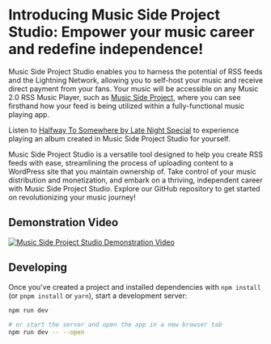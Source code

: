 # Introducing Music Side Project Studio: Empower your music career and redefine independence!

Music Side Project Studio enables you to harness the potential of RSS feeds and the Lightning Network, allowing you to self-host your music and receive direct payment from your fans. Your music will be accessible on any Music 2.0 RSS Music Player, such as [Music Side Project](https://musicsideproject.com/), where you can see firsthand how your feed is being utilized within a fully-functional music playing app.

Listen to [Halfway To Somewhere by Late Night Special](https://musicsideproject.com/album/bbba0c65-3abd-515d-b856-ae293ce399e3) to experience playing an album created in Music Side Project Studio for yourself.

Music Side Project Studio is a versatile tool designed to help you create RSS feeds with ease, streamlining the process of uploading content to a WordPress site that you maintain ownership of. Take control of your music distribution and monetization, and embark on a thriving, independent career with Music Side Project Studio. Explore our GitHub repository to get started on revolutionizing your music journey!


## Demonstration Video

[![Music Side Project Studio Demonstration Video](https://studio.musicsideproject.com/msp-play.png)](https://www.youtube.com/watch?v=2HDyelkS9Ck)

## Developing

Once you've created a project and installed dependencies with `npm install` (or `pnpm install` or `yarn`), start a development server:

```bash
npm run dev

# or start the server and open the app in a new browser tab
npm run dev -- --open
```
